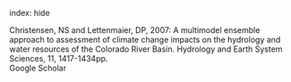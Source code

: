 index: hide

<div class="Citation">

  <div class="Citation-body">
    <div class="Citation-text">Christensen, NS and Lettenmaier, DP, 2007: A multimodel ensemble approach to assessment of climate change impacts on the hydrology and water resources of the Colorado River Basin. <span class="Article-journal">Hydrology and Earth System Sciences, </span><span class="Article-volume">11, </span>1417-1434pp.</div>
    <div class="Citation-links">
      <div class="CitationLink" data-href="https://scholar.google.com/scholar?q=A+multimodel+ensemble+approach+to+assessment+of+climate+change+impacts+on+the+hydrology+and+water+resources+of+the+Colorado+River+Basin">
        <div class="CitationLink-icon CitationLink-Scholar"></div>
        <div class="CitationLink-text">Google Scholar</div>
      </div>
    </div>
  </div>
</div>


<div class="Citation-copy">

</div>